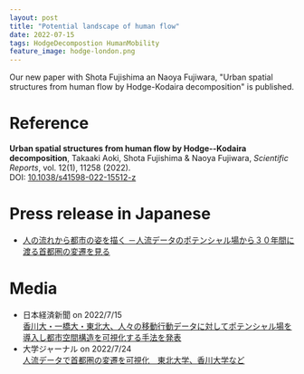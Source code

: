 ```yaml
---
layout: post
title: "Potential landscape of human flow"
date: 2022-07-15
tags: HodgeDecompostion HumanMobility
feature_image: hodge-london.png
---
```


Our new paper with Shota Fujishima an Naoya Fujiwara, "Urban spatial structures from human flow by Hodge-Kodaira decomposition" is published.

# Reference

<strong>Urban spatial structures from human flow by Hodge--Kodaira decomposition</strong>, <span id='me'>Takaaki Aoki</span>, Shota Fujishima &amp; Naoya Fujiwara, <em>Scientific Reports</em>, vol. 12(1), 11258 (2022).
<br>DOI: [10.1038/s41598-022-15512-z](https://doi.org/10.1038/s41598-022-15512-z)

# Press release in Japanese
- [人の流れから都市の姿を描く －人流データのポテンシャル場から３０年間に渡る首都圏の変遷を見る](https://www.kagawa-u.ac.jp/files/9116/5785/9231/0713.pdf)

# Media
- 日本経済新聞 on 2022/7/15 <br> [香川大・一橋大・東北大、人々の移動行動データに対してポテンシャル場を導入し都市空間構造を可視化する手法を発表](https://www.nikkei.com/article/DGXZRSP636575_V10C22A7000000/)
- 大学ジャーナル on 2022/7/24 <br> [人流データで首都圏の変遷を可視化　東北大学、香川大学など](https://univ-journal.jp/174544/) 
